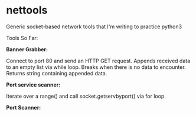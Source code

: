 # nettools
Generic socket-based network tools that I'm writing to practice python3

Tools So Far:

**Banner Grabber:**

Connect to port 80 and send an HTTP GET request. Appends received data to an empty list via while loop. Breaks when there is no data to encounter. Returns string containing appended data.

**Port service scanner:**

Iterate over a range() and call socket.getservbyport() via for loop. 


**Port Scanner:**
